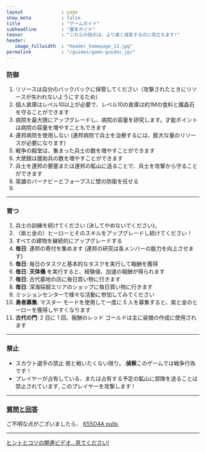 ```yaml
---
layout              : page
show_meta           : false
title               : "ゲームガイド"
subheadline         : "基本ガイド"
teaser              : "これらの指示は、より速く成長するのに役立ちます!"
header:
   image_fullwidth  : "header_homepage_13.jpg"
permalink           : "/guides/game-guides_jp/"
---
```

### 防御
1. リソースは自分のバックパックに保管してください（攻撃されたときにリソースが失われないようにするため）
2. 個人倉庫はレベル10以上が必要で、レベル10の倉庫は約1Mの食料と魔晶石を守ることができます
3. 病院を最大限にアップグレードし、病院の容量を研究します。才能ポイントは病院の容量を増やすこともできます
4. 連邦病院を使用しない (連邦病院で兵士を治療するには、膨大な量のリソースが必要になります)
5. 戦争の殿堂は、集まった兵士の数を増やすことができます
6. 大使館は援助兵の数を増やすことができます
7. 兵士を連邦の要塞または連邦の鉱山に送ることで、兵士を攻撃から守ることができます
8. 英雄のバーナビーとフォーブスに壁の防衛を任せる
9. 
---
### 育つ
1. 兵士の訓練を続けてください (決してやめないでください)。
2. （紫と金の）ヒーローとそのスキルをアップグレードし続けてください！
3. すべての建物を継続的にアップグレードする
4. **毎日**: 連邦の寄付を集めます (連邦の研究は各メンバーの能力を向上させます)
5. **毎日**: 毎日のタスクと基本的なタスクを実行して報酬を獲得
6. **毎日**: **天体儀** を実行すると、経験値、加速の報酬が得られます
7. **毎日**: 古代墓地の店に毎日買い物に行きます
8. **毎日**: 深海採掘エリアのショップに毎日買い物に行きます
9. ミッションセンターで様々な活動に参加してみてください
10. **勇者募集**: マスター モードを使用して一度に 5 人を募集すると、紫と金のヒーローを獲得しやすくなります
11. **古代の門**: 2 日に 1 回、報酬のレッド ゴールドは主に装備の作成に使用されます

---
### 禁止 
* スカウト選手の禁止 彼と戦いたくない限り。.**偵察**このゲームでは戦争行為です！
* プレイヤーが占有している、または占有する予定の鉱山に部隊を送ることは禁止されています, このプレイヤーを攻撃します !

---
### [質問と回答](https://rkuo2023.github.io/k55o4a/design/mediaelement_js/)
ご不明な点がございましたら、 [K55O4A pulls](https://github.com/rkuo2023/k55o4a/pulls).<br>

---
<a class="radius button small" href="{{ site.url }}{{ site.baseurl }}/design/mediaelement_js/">ヒントとコツの関連ビデオ...見てください!</a>

